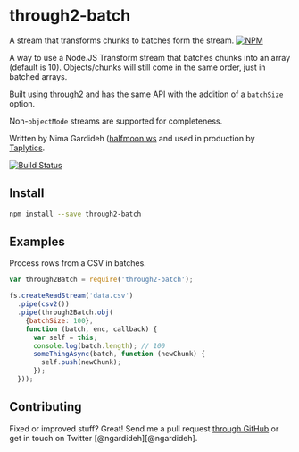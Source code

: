 through2-batch
===================
A stream that transforms chunks to batches form the stream.
[![NPM](https://nodei.co/npm/through2-batch.png?downloads&downloadRank)](https://nodei.co/npm/through2-batch/)

A way to use a Node.JS Transform stream that batches chunks into an array (default is 10).
Objects/chunks will still come in the same order, just in batched arrays.

Built using [through2](https://github.com/rvagg/through2) and has the
same API with the addition of a `batchSize` option.

Non-`objectMode` streams are supported for completeness.

Written by Nima Gardideh ([halfmoon.ws](http://halfmoon.ws) and used in production by [Taplytics](http://taplytics.com).

[![Build Status](https://circleci.com/gh/nemo/through2-batch.svg?style=svg)](https://circleci.com/gh/nemo/through2-batch)


Install
-------

```bash
npm install --save through2-batch
```

Examples
--------

Process rows from a CSV in batches.

```javascript
var through2Batch = require('through2-batch');

fs.createReadStream('data.csv')
  .pipe(csv2())
  .pipe(through2Batch.obj(
    {batchSize: 100},
    function (batch, enc, callback) {
      var self = this;
      console.log(batch.length); // 100
      someThingAsync(batch, function (newChunk) {
        self.push(newChunk);
      });
  }));
```


Contributing
------------

Fixed or improved stuff? Great! Send me a pull request [through GitHub](http://github.com/nemo/through2-batch)
or get in touch on Twitter [@ngardideh][@ngardideh].
